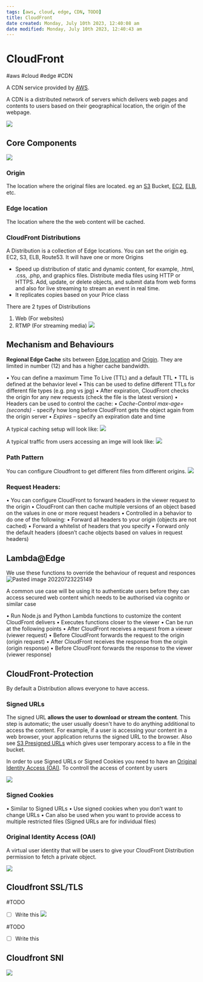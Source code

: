 ```yaml
---
tags: [aws, cloud, edge, CDN, TODO]
title: CloudFront
date created: Monday, July 10th 2023, 12:40:08 am
date modified: Monday, July 10th 2023, 12:40:43 am
---
```

# CloudFront
#aws #cloud #edge #CDN

A CDN service provided by [AWS](Cloud%20Computing/AWS/AWS.md). 

A CDN is a distributed network of servers which delivers web pages and contents to users based on their geographical location, the origin of the webpage.

![](Attachments/Pasted%20image%2020230305151823.png)

## Core Components

![](Attachments/Pasted%20image%2020230312212212.png)

### Origin
The location where the original files are located. eg an [S3](Cloud%20Computing/AWS/Storage/S3.md) Bucket, [EC2](Cloud%20Computing/AWS/Compute/EC2.md), [ELB](Cloud%20Computing/AWS/Compute/ELB.md), etc.

### Edge location
The location where the the web content will be cached. 

### CloudFront Distributions

A Distribution is a collection of Edge locations. You can set the origin eg. EC2, S3, ELB, Route53. It will have one or more Origins

- Speed up distribution of static and dynamic content, for example, .html, .css, .php, and graphics files. Distribute media files using HTTP or HTTPS. Add, update, or delete objects, and submit data from web forms and also for live streaming to stream an event in real time.
- It replicates copies based on your Price class

There are 2 types of Distributions
1. Web (For websites)
2. RTMP (For streaming media)
![](Attachments/Pasted%20image%2020230312212418.png)


## Mechanism and Behaviours

**Regional Edge Cache** sits between [Edge location](#Edge%20location) and [Origin](#Origin). They are limited in number (12) and has a higher cache bandwidth.

• You can define a maximum Time To Live (TTL) and a default TTL
• TTL is defined at the behavior level
• This can be used to define different TTLs for different file types (e.g. png vs jpg)
• After expiration, CloudFront checks the origin for any new requests (check the file is the latest version) 
• Headers can be used to control the cache:
	• *Cache-Control max-age=(seconds)* - specify how long before CloudFront gets the object again from the origin server
	• *Expires* – specify an expiration date and time

A typical caching setup will look like:
![](Attachments/Pasted%20image%2020230312212643.png)

A typical traffic from users accessing an imge will look like:
![](Attachments/Pasted%20image%2020230312213047.png)

### Path Pattern

You can configure Cloudfront to get different files from different origins.
![](Attachments/Pasted%20image%2020230312213320.png)

### Request Headers:
• You can configure CloudFront to forward headers in the viewer request to the origin
• CloudFront can then cache multiple versions of an object based on the values in one or more request headers
• Controlled in a behavior to do one of the following:
	• Forward all headers to your origin (objects are not cached)
	• Forward a whitelist of headers that you specify
	• Forward only the default headers (doesn’t cache objects based on values in request headers)


## Lambda@Edge

We use these functions to override the behaviour of request and responces
![Pasted image 20220723225149](Attachments/Pasted%20image%2020220723225149.png)

 A common use case will be using it to authenticate users before they can access secured web content which needs to be authorised via cognito or similar case

• Run Node.js and Python Lambda functions to customize the content CloudFront delivers
• Executes functions closer to the viewer
• Can be run at the following points
• After CloudFront receives a request from a viewer (viewer request)
• Before CloudFront forwards the request to the origin (origin request)
• After CloudFront receives the response from the origin (origin response)
• Before CloudFront forwards the response to the viewer (viewer response)


## CloudFront-Protection
By default a Distribution allows everyone to have access.

### Signed URLs
  

The signed URL **allows the user to download or stream the content**. This step is automatic; the user usually doesn't have to do anything additional to access the content. For example, if a user is accessing your content in a web browser, your application returns the signed URL to the browser. Also see [S3 Presigned URLs](Cloud%20Computing/AWS/Storage/S3.md#S3%20Presigned%20URLs) which gives user temporary access to a file in the bucket.

In order to use Signed URLs or Signed Cookies you need to have an [Original Identity Access (OAI)](#Original%20Identity%20Access%20(OAI)).
To controll the access of content by users 

![](Attachments/Pasted%20image%2020230312213555.png)

### Signed Cookies
• Similar to Signed URLs
• Use signed cookies when you don’t want to change URLs
• Can also be used when you want to provide access to multiple restricted files (Signed URLs are for individual files)


### Original Identity Access (OAI)
A virtual user identity that will be users to give your CloudFront Distribution permission to fetch a private object.

![](Attachments/Pasted%20image%2020230312214745.png)


## Cloudfront SSL/TLS

#TODO 
- [ ] Write this
![](Attachments/Pasted%20image%2020230312220625.png)

#TODO 
- [ ] Write this
## Cloudfront SNI

![](Attachments/Pasted%20image%2020230312220733.png)
